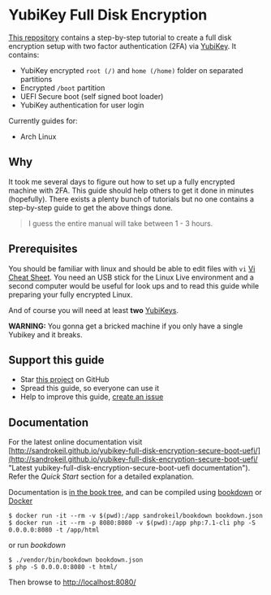 # YubiKey Full Disk Encryption

[This repository](https://github.com/sandrokeil/yubikey-full-disk-encryption-secure-boot-uefi "YubiKey Full Disk Encryption Repository") 
contains a step-by-step tutorial to create a full disk encryption setup with two factor authentication (2FA) 
via [YubiKey](https://yubico.com/products/yubikey-hardware/). It contains:

- YubiKey encrypted `root (/)` and `home (/home)` folder on separated partitions
- Encrypted `/boot` partition
- UEFI Secure boot (self signed boot loader)
- YubiKey authentication for user login

Currently guides for:

- Arch Linux 

## Why
It took me several days to figure out how to set up a fully encrypted machine with 2FA. This guide should help
others to get it done in minutes (hopefully). There exists a plenty bunch of tutorials but no one contains a step-by-step 
guide to get the above things done.

> I guess the entire manual will take between 1 - 3 hours.

## Prerequisites
You should be familiar with linux and should be able to edit files with `vi` [Vi Cheat Sheet](http://www.lagmonster.org/docs/vi.html).
You need an USB stick for the Linux Live environment and a second computer would be useful for look ups and to read this guide while
preparing your fully encrypted Linux.

And of course you will need at least **two** [YubiKeys](https://www.yubico.com/products/yubikey-hardware/ "Discover YubiKeys").  

**WARNING:** You gonna get a bricked machine if you only have a single Yubikey and it breaks.

## Support this guide

- Star [this project](https://github.com/sandrokeil/yubikey-full-disk-encryption-secure-boot-uefi "YubiKey Full Disk Encryption Repository") on GitHub
- Spread this guide, so everyone can use it
- Help to improve this guide, [create an issue](https://github.com/sandrokeil/yubikey-full-disk-encryption-secure-boot-uefi/issues "Create a new issue")

## Documentation

For the latest online documentation visit [http://sandrokeil.github.io/yubikey-full-disk-encryption-secure-boot-uefi/](http://sandrokeil.github.io/yubikey-full-disk-encryption-secure-boot-uefi/ "Latest yubikey-full-disk-encryption-secure-boot-uefi documentation").
Refer the *Quick Start* section for a detailed explanation. 

Documentation is [in the book tree](book/), and can be compiled using [bookdown](http://bookdown.io) or [Docker](https://www.docker.com/)

```console
$ docker run -it --rm -v $(pwd):/app sandrokeil/bookdown bookdown.json
$ docker run -it --rm -p 8080:8080 -v $(pwd):/app php:7.1-cli php -S 0.0.0.0:8080 -t /app/html
```

or run *bookdown*

```console
$ ./vendor/bin/bookdown bookdown.json
$ php -S 0.0.0.0:8080 -t html/
```

Then browse to [http://localhost:8080/](http://localhost:8080/)
